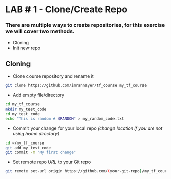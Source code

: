# LAB # 1 - Clone/Create Repo


### There are multiple ways to create repositories, for this exercise we will cover two methods.

- Cloning
- Init new repo

## Cloning

- Clone course repository and rename it
```bash
git clone https://github.com/imrannayer/tf_course my_tf_course
```
- Add empty file/directory 
```bash
cd my_tf_course
mkdir my_test_code
cd my_test_code
echo "This is random # $RANDOM" > my_random_code.txt
```

- Commit your change for your local repo *(change location if you are not using home directory)*
```bash
cd ~/my_tf_course
git add my_test_code
git commit -m "My first change" 
```

- Set remote repo *URL* to your Git repo
```bash
git remote set-url origin https://github.com/(your-git-repo)/my_tf_course



